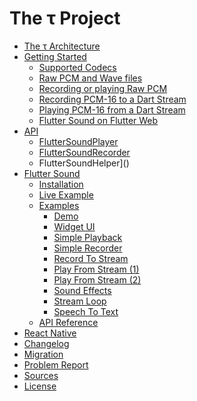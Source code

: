 # The &tau; Project

- [The &tau; Architecture](tau/architecture.md)
- [Getting Started]()
   - [Supported Codecs](flutter_sound/codec.md#flutter-sound-codecs)
   - [Raw PCM and Wave files](flutter_sound/codec.md#raw-pcm-and-wave-files)
   - [Recording or playing Raw PCM](flutter_sound/codec.md#recording-or-playing-raw-pcm-int-linerar-16-files)
   - [Recording PCM-16 to a Dart Stream](flutter_sound/codec.md#recording-pcm-16-to-a-dart-stream)
   - [Playing PCM-16 from a Dart Stream](flutter_sound/codec.md#playing-pcm-16-from-a-dart-stream)
   - [Flutter Sound on Flutter Web](flutter_sound/codec.md#flutter-sound-on-flutter-web)
- [API](flutter_sound/api.md)
   - [FlutterSoundPlayer]()
   - [FlutterSoundRecorder]()
   - FlutterSoundHelper]()
- [Flutter Sound](flutter_sound/README.md)
   - [Installation](flutter_sound/install.md)
   - [Live Example](https://canardoux.github.io/tau/doc/flutter_sound/web/)
   - [Examples](flutter_sound/example/exampkle.md)
      - [Demo]()
      - [Widget UI]()
      - [Simple Playback]()
      - [Simple Recorder]()
      - [Record To Stream]()
      - [Play From Stream (1)]()
      - [Play From Stream (2)]()
      - [Sound Effects]()
      - [Stream Loop]()
      - [Speech To Text]()
   - [API Reference](https://canardoux.github.io/tau/doc/flutter_sound/api/index.html)
- [React Native](react_native/README.md)
- [Changelog](CHANGELOG.md)
- [Migration](flutter_sound/migration.md)
- [Problem Report](https://github.com/Canardoux/tau/issues)
- [Sources](https://github.com/Canardoux/tau)
- [License](LICENSE.md)
